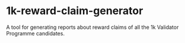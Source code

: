 # 1k-reward-claim-generator
A tool for generating reports about reward claims of all the 1k Validator Programme candidates.
